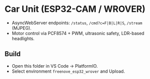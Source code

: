 # Car Unit (ESP32-CAM / WROVER)
- AsyncWebServer endpoints: `/status`, `/cmd?c=F|B|L|R|S`, `/stream` (MJPEG).
- Motor control via PCF8574 + PWM, ultrasonic safety, LDR-based headlights.

## Build
- Open this folder in VS Code → PlatformIO.
- Select environment `freenove_esp32_wrover` and Upload.
